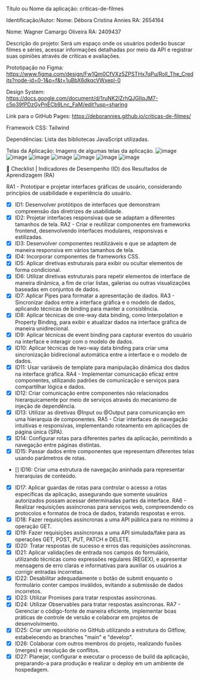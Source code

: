 Título ou Nome da aplicação: criticas-de-filmes

Identificação/Autor: 
Nome: Débora Cristina Annies
RA: 2654164

Nome: Wagner Camargo Oliveira
RA: 2409437

Descrição do projeto: Será um espaço onde os usuários poderão buscar filmes e séries, acessar informações detalhadas por meio da API e registrar suas opiniões através de críticas e avaliações. 

Prototipação no Figma: https://www.figma.com/design/Fw1Qm0CfVXz5ZPSTHx7qPu/Roll_The_Credits?node-id=0-1&p=f&t=1uBbX6dkqcVWxepl-0

Design System: https://docs.google.com/document/d/1ruNK2IZrhQJGIIqJM7-c5p39fPDzGyPnECb9Lnc_FaM/edit?usp=sharing

Link para o GitHub Pages: https://deborannies.github.io/criticas-de-filmes/

Framework CSS: Tailwind

Dependências: Lista das bibliotecas JavaScript utilizadas. 

Telas da Aplicação: Imagens de algumas telas da aplicação. 
![image](https://github.com/user-attachments/assets/ff05e616-d14b-43ac-9ad7-6dc9f0193443)
![image](https://github.com/user-attachments/assets/4caba0cb-42cf-4b2f-8b7a-8bc2404e2832)
![image](https://github.com/user-attachments/assets/c9fcc4ea-7b86-4cb2-ac7d-58c17a042d84)
![image](https://github.com/user-attachments/assets/6e885a74-09b7-490e-82ae-8a6ba8bb18de)
![image](https://github.com/user-attachments/assets/61f77971-fbd9-45f3-a865-a5e00f0eff3b)
![image](https://github.com/user-attachments/assets/e1307c18-6dc6-4ec2-a90e-f6719d14f42e)
![image](https://github.com/user-attachments/assets/dccc5b7b-2356-451a-9947-ce8409cd6ddb)


📖 Checklist | Indicadores de Desempenho (ID) dos Resultados de Aprendizagem (RA)

RA1 - Prototipar e projetar interfaces gráficas de usuário, considerando princípios de usabilidade e experiência do usuário.
- [x] ID1: Desenvolver protótipos de interfaces que demonstram compreensão das diretrizes de usabilidade.
- [x] ID2: Projetar interfaces responsivas que se adaptam a diferentes tamanhos de tela.
RA2 - Criar e reutilizar componentes em frameworks frontend, desenvolvendo interfaces modulares, responsivas e estilizadas.
- [x] ID3: Desenvolver componentes reutilizáveis e que se adaptem de maneira responsiva em vários tamanhos de tela.
- [x] ID4: Incorporar componentes de frameworks CSS.
- [x] ID5: Aplicar diretivas estruturais para exibir ou ocultar elementos de forma condicional.
- [x] ID6: Utilizar diretivas estruturais para repetir elementos de interface de maneira dinâmica, a fim de criar listas, galerias ou outras visualizações baseadas em conjuntos de dados.
- [x] ID7: Aplicar Pipes para formatar a apresentação de dados.
RA3 - Sincronizar dados entre a interface gráfica e o modelo de dados, aplicando técnicas de binding para manter a consistência.
- [x] ID8: Aplicar técnicas de one-way data binding, como Interpolation e Property Binding, para exibir e atualizar dados na interface gráfica de maneira unidirecional.
- [x] ID9: Aplicar técnicas de event binding para capturar eventos do usuário na interface e interagir com o modelo de dados.
- [x] ID10: Aplicar técnicas de two-way data binding para criar uma sincronização bidirecional automática entre a interface e o modelo de dados.
- [x] ID11: Usar variáveis de template para manipulação dinâmica dos dados na interface gráfica.
RA4 - Implementar comunicação eficaz entre componentes, utilizando padrões de comunicação e serviços para compartilhar lógica e dados.
- [x] ID12: Criar comunicação entre componentes não relacionados hierarquicamente por meio de serviços através do mecanismo de injeção de dependência.
- [x] ID13: Utilizar as diretivas @Input ou @Output para comunicanção em uma hierarquia de componentes.
RA5 - Criar interfaces de navegação intuitivas e responsivas, implementando roteamento em aplicações de página única (SPA).
- [x] ID14: Configurar rotas para diferentes partes da aplicação, permitindo a navegação entre páginas distintas.
- [x] ID15: Passar dados entre componentes que representam diferentes telas usando parâmetros de rotas.
- [] ID16: Criar uma estrutura de navegação aninhada para representar hierarquias de conteúdo.
- [x] ID17: Aplicar guardas de rotas para controlar o acesso a rotas específicas da aplicação, assegurando que somente usuários autorizados possam acessar determinadas partes da interface.
RA6 - Realizar requisições assíncronas para serviços web, compreendendo os protocolos e formatos de troca de dados, tratando respostas e erros.
- [x] ID18: Fazer requisições assíncronas a uma API pública para no mínimo a operação GET.
- [x] ID19: Fazer requisições assíncronas a uma API simulada/fake para as operações GET, POST, PUT, PATCH e DELETE.
- [x] ID20: Tratar respostas de sucesso e erros das requisições assíncronas.
- [x] ID21: Aplicar validações de entrada nos campos do formulário, utilizando técnicas como expressões regulares (REGEX), e apresentar mensagens de erro claras e informativas para auxiliar os usuários a corrigir entradas incorretas.
- [x] ID22: Desabilitar adequadamente o botão de submit enquanto o formulário conter campos inválidos, evitando a submissão de dados incorretos.
- [x] ID23: Utilizar Promises para tratar respostas assíncronas.
- [x] ID24: Utilizar Observables para tratar respostas assíncronas.
RA7 - Gerenciar o código-fonte de maneira eficiente, implementar boas práticas de controle de versão e colaborar em projetos de desenvolvimento.
- [x] ID25: Criar um repositório no GitHub utilizando a estrutura do Gitflow, estabelecendo as branches "main" e "develop".
- [x] ID26: Colaborar com outros membros do projeto, realizando fusões (merges) e resolução de conflitos.
- [x] ID27: Planejar, configurar e executar o processo de build da aplicação, preparando-a para produção e realizar o deploy em um ambiente de hospedagem.
